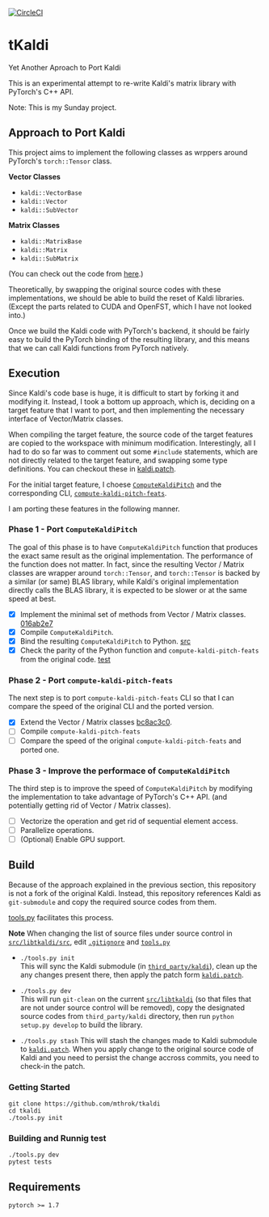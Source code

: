 [![CircleCI](https://circleci.com/gh/mthrok/tkaldi.svg?style=svg)](https://circleci.com/gh/mthrok/tkaldi?branch=main)

# tKaldi

Yet Another Aproach to Port Kaldi

This is an experimental attempt to re-write Kaldi's matrix library with PyTorch's C++ API.

Note: This is my Sunday project. 

## Approach to Port Kaldi

This project aims to implement the following classes as wrppers around
PyTorch's `torch::Tensor` class.

**Vector Classes**
 - `kaldi::VectorBase`
 - `kaldi::Vector`
 - `kaldi::SubVector`

**Matrix Classes**
 - `kaldi::MatrixBase`
 - `kaldi::Matrix`
 - `kaldi::SubMatrix`

(You can check out the code from [here](./src/libtkaldi/src).)

Theoretically, by swapping the original source codes with these implementations,
we should be able to build the reset of Kaldi libraries.
(Except the parts related to CUDA and OpenFST, which I have not looked into.)

Once we build the Kaldi code with PyTorch's backend, it should be fairly easy to
build the PyTorch binding of the resulting library, and this means that we can call
Kaldi functions from PyTorch natively.

## Execution

Since Kaldi's code base is huge, it is difficult to start by forking it and modifying it.
Instead, I took a bottom up approach, which is, deciding on a target feature that I want
to port, and then implementing the necessary interface of Vector/Matrix classes.

When compiling the target feature, the source code of the target features are copied to
the workspace with minimum modification. Interestingly, all I had to do so far was to 
comment out some `#include` statements, which are not directly related to the target feature,
and swapping some type definitions. You can checkout these in [kaldi.patch](./kaldi.patch).

For the initial target feature, I choese [`ComputeKaldiPitch`](https://github.com/kaldi-asr/kaldi/blob/7fb716aa0f56480af31514c7e362db5c9f787fd4/src/feat/pitch-functions.h#L411-L419) and the corresponding CLI, [`compute-kaldi-pitch-feats`](https://github.com/kaldi-asr/kaldi/blob/7fb716aa0f56480af31514c7e362db5c9f787fd4/src/featbin/compute-kaldi-pitch-feats.cc).

I am porting these features in the following manner.

### Phase 1 - Port `ComputeKaldiPitch`

The goal of this phase is to have `ComputeKaldiPitch` function that produces the exact same result 
as the original implementation. The performance of the function does not matter. In fact, since the
resulting Vector / Matrix classes are wrapper around `torch::Tensor`, and `torch::Tensor` is backed
by a similar (or same) BLAS library, while Kaldi's original implementation directly calls the BLAS 
library, it is expected to be slower or at the same speed at best.

- [x] Implement the minimal set of methods from Vector / Matrix classes. [016ab2e7](https://github.com/mthrok/tkaldi/tree/016ab2e7d757ae654607fc60dfceadc2a6c26ada/src/libtkaldi/src/matrix)
- [x] Compile `ComputeKaldiPitch`.
- [x] Bind the resulting `ComputeKaldiPitch` to Python. [src](https://github.com/mthrok/tkaldi/blob/016ab2e7d757ae654607fc60dfceadc2a6c26ada/src/libtkaldi/register.cc#L18-L66)
- [x] Check the parity of the Python function and `compute-kaldi-pitch-feats` from the original code. [test](https://app.circleci.com/pipelines/github/mthrok/tkaldi/50/workflows/d2ba7389-4088-47db-b315-45b3f863c0c3)

### Phase 2 - Port `compute-kaldi-pitch-feats`

The next step is to port `compute-kaldi-pitch-feats` CLI so that I can compare the speed of the 
original CLI and the ported version.

- [x] Extend the Vector / Matrix classes [bc8ac3c0](https://github.com/mthrok/tkaldi/tree/bc8ac3c0e85c4cb08242c837f7ccaf39b49ca619/src/libtkaldi/src/matrix).
- [ ] Compile `compute-kaldi-pitch-feats`
- [ ] Compare the speed of the original `compute-kaldi-pitch-feats` and ported one.

### Phase 3 - Improve the performace of `ComputeKaldiPitch`

The third step is to improve the speed of `ComputeKaldiPitch` by modifying the implementation to take
advantage of PyTorch's C++ API. (and potentially getting rid of Vector / Matrix classes).

- [ ] Vectorize the operation and get rid of sequential element access.
- [ ] Parallelize operations.
- [ ] (Optional) Enable GPU support.

## Build

Because of the approach explained in the previous section, this repository is not a fork of the original Kaldi.
Instead, this repository references Kaldi as `git-submodule` and copy the required source codes from them.

[tools.py](./tools.py) facilitates this process.

**Note** When changing the list of source files under source control in [`src/libtkaldi/src`](./src/libtkaldi/src),
edit [`.gitignore`](.gitignore) and [`tools.py`](./tools.py)

* `./tools.py init`  
This will sync the Kaldi submodule (in [`third_party/kaldi`](./third_party)), clean up the any changes present there,
then apply the patch form [`kaldi.patch`](./kaldi.patch).

* `./tools.py dev`  
This will run `git-clean` on the current [`src/libtkaldi`](./src/libtkaldi) (so that files that are not
under source control will be removed), copy the designated source codes from `third_party/kaldi` directory,
then run `python setup.py develop` to build the library.

* `./tools.py stash`
This will stash the changes made to Kaldi submodule to [`kaldi.patch`](./kaldi.patch). When you apply change to
the original source code of Kaldi and you need to persist the change accross commits, you need to check-in the patch.

### Getting Started

```
git clone https://github.com/mthrok/tkaldi
cd tkaldi
./tools.py init
```

### Building and Runnig test

```
./tools.py dev
pytest tests
```

## Requirements

```
pytorch >= 1.7
```
